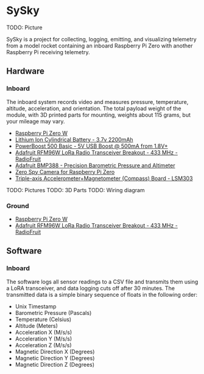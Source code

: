 # SySky

TODO: Picture

SySky is a project for collecting, logging, emitting, and visualizing telemetry from a model rocket containing an inboard Raspberry Pi Zero with another Raspberry Pi receiving telemetry.

## Hardware

### Inboard 

The inboard system records video and measures pressure, temperature, altitude, acceleration, and orientation. The total payload weight of the module, with 3D printed parts for mounting, weights about 115 grams, but your mileage may vary.

* [Raspberry Pi Zero W](https://www.adafruit.com/product/3400)
* [Lithium Ion Cylindrical Battery - 3.7v 2200mAh](https://www.adafruit.com/product/1781)
* [PowerBoost 500 Basic - 5V USB Boost @ 500mA from 1.8V+](https://www.adafruit.com/product/1903)
* [Adafruit RFM96W LoRa Radio Transceiver Breakout - 433 MHz - RadioFruit](https://www.adafruit.com/product/3073)
* [Adafruit BMP388 - Precision Barometric Pressure and Altimeter](https://www.adafruit.com/product/3966)
* [Zero Spy Camera for Raspberry Pi Zero](https://www.adafruit.com/product/3508)
* [Triple-axis Accelerometer+Magnetometer (Compass) Board - LSM303](https://www.adafruit.com/product/1120)

TODO: Pictures
TODO: 3D Parts
TODO: Wiring diagram

### Ground

* [Raspberry Pi Zero W](https://www.adafruit.com/product/3400)
* [Adafruit RFM96W LoRa Radio Transceiver Breakout - 433 MHz - RadioFruit](https://www.adafruit.com/product/3073)

## Software

### Inboard

The software logs all sensor readings to a CSV file and transmits them using a LoRA transceiver, and data logging cuts off after 30 minutes. The transmitted data is a simple binary sequence of floats in the following order:

* Unix Timestamp
* Barometric Pressure (Pascals)
* Temperature (Celsius)
* Altitude (Meters)
* Acceleration X (M/s/s)
* Acceleration Y (M/s/s)
* Acceleration Z (M/s/s)
* Magnetic Direction X (Degrees)
* Magnetic Direction Y (Degrees)
* Magnetic Direction Z (Degrees)
